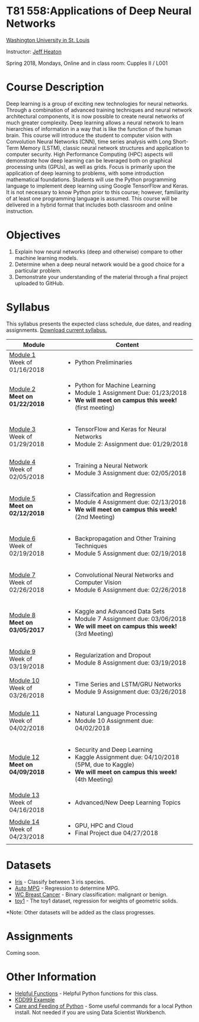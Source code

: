 # T81 558:Applications of Deep Neural Networks
[Washington University in St. Louis](http://www.wustl.edu)

Instructor: [Jeff Heaton](https://sites.wustl.edu/jeffheaton/)

Spring 2018, Mondays, Online and in class room: Cupples II / L001

# Course Description

Deep learning is a group of exciting new technologies for neural networks. Through a combination 
of advanced training techniques and neural network architectural components, it is now possible 
to create neural networks of much greater complexity. Deep learning allows a neural network to 
learn hierarchies of information in a way that is like the function of the human brain. This 
course will introduce the student to computer vision with Convolution Neural Networks (CNN), 
time series analysis with Long Short-Term Memory (LSTM), classic neural network structures and 
application to computer security. High Performance Computing (HPC) aspects will demonstrate how 
deep learning can be leveraged both on graphical processing units (GPUs), as well as grids. Focus 
is primarily upon the application of deep learning to problems, with some introduction mathematical 
foundations. Students will use the Python programming language to implement deep learning using 
Google TensorFlow and Keras. It is not necessary to know Python prior to this course; however, 
familiarity of at least one programming language is assumed. This course will be delivered in a 
hybrid format that includes both classroom and online instruction.

# Objectives

1. Explain how neural networks (deep and otherwise) compare to other machine learning models. 
2. Determine when a deep neural network would be a good choice for a particular problem.
3. Demonstrate your understanding of the material through a final project uploaded to GitHub.

# Syllabus
This syllabus presents the expected class schedule, due dates, and reading assignments.  [Download current syllabus.](https://raw.githubusercontent.com/jeffheaton/t81_558_deep_learning/master/pdf/t81_558_spring2018_syllabus.pdf)

Module|Content
---|---
[Module 1](https://github.com/jeffheaton/t81_558_deep_learning/blob/master/t81_558_class1_intro_python.ipynb)<br>Week of 01/16/2018 | <ul><li>Python Preliminaries</ul>
[Module 2](https://github.com/jeffheaton/t81_558_deep_learning/blob/master/t81_558_class2_python_ml.ipynb)<br>**Meet on 01/22/2018** | <ul><li>Python for Machine Learning<li>Module 1 Assignment Due: 01/23/2018<li>**We will meet on campus this week!** (first meeting)</ul>
[Module 3](https://github.com/jeffheaton/t81_558_deep_learning/blob/master/t81_558_class3_training.ipynb)<br>Week of 01/29/2018 | <ul><li>TensorFlow and Keras for Neural Networks<li>Module 2: Assignment due: 01/29/2018</ul>
[Module 4](https://github.com/jeffheaton/t81_558_deep_learning/blob/master/t81_558_class4_class_reg.ipynb)<br>Week of 02/05/2018 | <ul><li>Training a Neural Network<li>Module 3 Assignment due: 02/05/2018</ul>
[Module 5](https://github.com/jeffheaton/t81_558_deep_learning/blob/master/t81_558_class5_backpropagation.ipynb)<br>**Meet on 02/12/2018** | <ul><li>Classifcation and Regression<li>Module 4 Assignment due: 02/13/2018<li>**We will meet on campus this week!** (2nd Meeting)</ul>
[Module 6](https://github.com/jeffheaton/t81_558_deep_learning/blob/master/t81_558_class6_preprocessing.ipynb)<br>Week of 02/19/2018 | <ul><li>Backpropagation and Other Training Techniques<li>Module 5 Assignment due: 02/19/2018</ul>
[Module 7](https://github.com/jeffheaton/t81_558_deep_learning/blob/master/t81_558_class7_kaggle.ipynb)<br>Week of 02/26/2018 | <ul><li>Convolutional Neural Networks and Computer Vision<li>Module 6 Assignment due: 02/26/2018</ul>
[Module 8](https://github.com/jeffheaton/t81_558_deep_learning/blob/master/t81_558_class8_cnn.ipynb)<br>**Meet on 03/05/2017** | <ul><li>Kaggle and Advanced Data Sets<li>Module 7 Assignment due: 03/06/2018<li>**We will meet on campus this week!** (3rd Meeting)</li>
[Module 9](https://github.com/jeffheaton/t81_558_deep_learning/blob/master/t81_558_class9_regularization.ipynb)<br>Week of 03/19/2018 | <ul><li>Regularization and Dropout<li>Module 8 Assignment due: 03/19/2018</ul>
[Module 10](https://github.com/jeffheaton/t81_558_deep_learning/blob/master/t81_558_class10_lstm.ipynb)<br>Week of 03/26/2018 | <ul><li>Time Series and LSTM/GRU Networks<li>Module 9 Assignment due: 03/26/2018</li></ul>
[Module 11](https://github.com/jeffheaton/t81_558_deep_learning/blob/master/t81_558_class11_nlp.ipynb)<br>Week of 04/02/2018 | <ul><li>Natural Language Processing<li>Module 10 Assignment due: 04/02/2018</ul>
[Module 12](https://github.com/jeffheaton/t81_558_deep_learning/blob/master/t81_558_class12_app.ipynb)<br>**Meet on 04/09/2018** | <ul><li>Security and Deep Learning<li>Kaggle Assignment due: 04/10/2018 (5PM, due to Kaggle)<li>**We will meet on campus this week!** (4th Meeting)</ul>
[Module 13](https://github.com/jeffheaton/t81_558_deep_learning/blob/master/t81_558_class13_other.ipynb)<br>Week of 04/16/2018 | <ul><li>Advanced/New Deep Learning Topics</ul>
[Module 14](https://github.com/jeffheaton/t81_558_deep_learning/blob/master/t81_558_class14_aws.ipynb)<br>Week of 04/23/2018 | <ul><li>GPU, HPC and Cloud<li>Final Project due 04/27/2018</ul>


# Datasets

* [Iris](https://github.com/jeffheaton/t81_558_deep_learning/blob/master/datasets_iris.ipynb) - Classify between 3 iris species.
* [Auto MPG](https://github.com/jeffheaton/t81_558_deep_learning/blob/master/datasets_mpg.ipynb) - Regression to determine MPG.
* [WC Breast Cancer](https://github.com/jeffheaton/t81_558_deep_learning/blob/master/datasets_wcbc.ipynb) - Binary classification: malignant or benign.
* [toy1](https://github.com/jeffheaton/t81_558_deep_learning/blob/master/datasets_toy1.ipynb) - The toy1 dataset, regression for weights of geometric solids.

*Note: Other datasets will be added as the class progresses.

# Assignments

Coming soon.

# Other Information

* [Helpful Functions](https://github.com/jeffheaton/t81_558_deep_learning/blob/master/jeffs_helpful.ipynb) - Helpful Python functions for this class.
* [KDD99 Example](https://github.com/jeffheaton/t81_558_deep_learning/blob/master/tf_kdd99.ipynb)
* [Care and Feeding of Python](http://www.heatonresearch.com/content/python_care.html) - Some useful commands for a local Python install.  Not needed if you are using Data Scientist Workbench.
